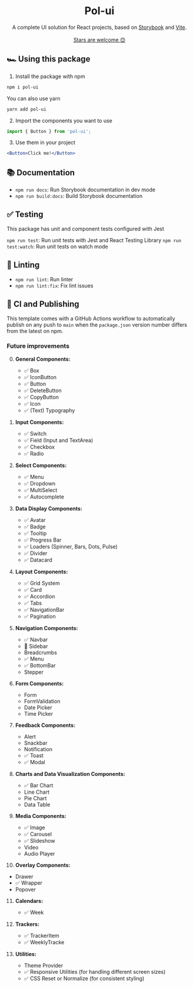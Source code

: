 <h1 align="center">
  Pol-ui
</h1>


<p align="center">
A complete UI solution for React projects, based on <a href="https://storybook.js.org/">Storybook</a> and <a href="https://vitejs.dev/">Vite</a>.
  <br />
  <br />
  <a href="https://github.com/PolGubau/ui">Stars are welcome 😊</a>
</p>

## 🏎️ Using this package

1. Install the package with npm

```bash
npm i pol-ui
```

You can also use yarn

```bash
yarn add pol-ui
```

2. Import the components you want to use

```js
import { Button } from 'pol-ui';
```

3. Use them in your project

```jsx
<Button>Click me!</Button>
```

## 📚 Documentation

- `npm run docs`: Run Storybook documentation in dev mode
- `npm run build:docs`: Build Storybook documentation

## ✅ Testing

This package has unit and component tests configured with Jest

`npm run test`: Run unit tests with Jest and React Testing Library
`npm run test:watch`: Run unit tests on watch mode

## 🔦 Linting

- `npm run lint`: Run linter
- `npm run lint:fix`: Fix lint issues

## 🚀 CI and Publishing

This template comes with a GitHub Actions workflow to automatically publish on any push to `main` when the `package.json` version number differs from the latest on npm.

### Future improvements

0. **General Components:**

   - ✅ Box
   - ✅ IconButton
   - ✅ Button
   - ✅ DeleteButton
   - ✅ CopyButton
   - ✅ Icon
   - ✅ (Text) Typography

1. **Input Components:**
   <!-- These components are used for getting input from the user. -->
   - ✅ Switch
   - ✅ Field (Input and TextArea)
   - ✅ Checkbox
   - ✅ Radio
2. **Select Components:**
   <!-- These components are used for selecting an option from a list. -->
   - ✅ Menu
   - ✅ Dropdown
   - ✅ MultiSelect
   - ✅ Autocomplete
3. **Data Display Components:**
   <!-- These components are used for displaying data to the user. -->
   - ✅ Avatar
   - ✅ Badge
   - ✅ Tooltip
   - ✅ Progress Bar
   - ✅ Loaders (Spinner, Bars, Dots, Pulse)
   - ✅ Divider
   - ✅ Datacard
4. **Layout Components:**
   <!-- These components are used for laying out the page. -->
   - ✅ Grid System
   - ✅ Card
   - ✅ Accordion
   - ✅ Tabs
   - ✅ NavigationBar
   - ✅ Pagination
5. **Navigation Components:**
   <!-- These components are used for navigating between pages. -->
   - ✅ Navbar
   - 🦺 Sidebar
   - Breadcrumbs
   - ✅ Menu
   - ✅ BottomBar
   - Stepper
6. **Form Components:**
   <!-- These components are used for getting input from the user. -->
   - Form
   - FormValidation
   - Date Picker
   - Time Picker
7. **Feedback Components:**
   <!-- These components are used for providing feedback to the user. -->
   - Alert
   - Snackbar
   - Notification
   - ✅ Toast
   - ✅ Modal
8. **Charts and Data Visualization Components:**
   <!-- These components are used for displaying data to the user. -->
   - ✅ Bar Chart
   - Line Chart
   - Pie Chart
   - Data Table
9. **Media Components:**
   <!-- These components are used for displaying media to the user. -->
   - ✅ Image
   - ✅ Carousel
   - ✅ Slideshow
   - Video
   - Audio Player
10. **Overlay Components:**
      <!-- These components are used for displaying overlays to the user. -->

- Drawer
- ✅ Wrapper
- Popover

11. **Calendars:**

    - ✅ Week

12. **Trackers:**

    - ✅ TrackerItem
    - ✅ WeeklyTracke

13. **Utilities:**
    - Theme Provider
    - ✅ Responsive Utilities (for handling different screen sizes)
    - ✅ CSS Reset or Normalize (for consistent styling)


